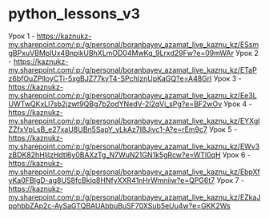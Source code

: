 # python_lessons_v3

Урок 1 - https://kaznukz-my.sharepoint.com/:p:/g/personal/boranbayev_azamat_live_kaznu_kz/ESsmgBPxuVBMplUx4BnpikUBhXLmOD04MwKq_9Lrxd29Fw?e=09mWAr
Урок 2 - https://kaznukz-my.sharepoint.com/:p:/g/personal/boranbayev_azamat_live_kaznu_kz/ETaPz6bfOuZPlIoyCTi-5xgBJZ77kyT4-SPchIznUpKaGQ?e=A48GrI
Урок 3 - https://kaznukz-my.sharepoint.com/:p:/g/personal/boranbayev_azamat_live_kaznu_kz/Ee3LUWTwQKxLl7sb2jzwt9QBg7b2odYNedV-2l2qVi_sPg?e=BF2wOv
Урок 4 - https://kaznukz-my.sharepoint.com/:p:/g/personal/boranbayev_azamat_live_kaznu_kz/EYXgIZZfxVpLsB_e27xaU8UBn5SapY_yLkAz7I8Jivc1-A?e=rEm9c7
Урок 5 - https://kaznukz-my.sharepoint.com/:p:/g/personal/boranbayev_azamat_live_kaznu_kz/EWv3zBDK82hHljlzHdtl6y0BAXzTg_N7WuN21GN1k5gRcw?e=WTl0qH
Урок 6 - https://kaznukz-my.sharepoint.com/:p:/g/personal/boranbayev_azamat_live_kaznu_kz/EbpXfyKa0FBIgD-ag8US8fcBklq8HNfyXXR41nHrWmniiw?e=QPG6t7
Урок 7 - https://kaznukz-my.sharepoint.com/:p:/g/personal/boranbayev_azamat_live_kaznu_kz/EZkaJpphbbZAp2c-AySaGTQBAUAbbuBuSF70XSub5eUu4w?e=GKK2Ws
